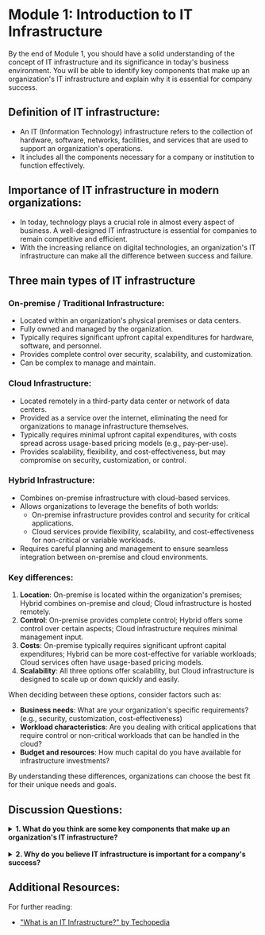 # **Module 1: Introduction to IT Infrastructure**

By the end of Module 1, you should have a solid understanding of the concept of IT infrastructure and its significance in today's business environment. You will be able to identify key components that make up an organization's IT infrastructure and explain why it is essential for company success.

## Definition of IT infrastructure:

- An IT (Information Technology) infrastructure refers to the collection of hardware, software, networks, facilities, and services that are used to support an organization's operations.
- It includes all the components necessary for a company or institution to function effectively.

## Importance of IT infrastructure in modern organizations:

- In today, technology plays a crucial role in almost every aspect of business. A well-designed IT infrastructure is essential for companies to remain competitive and efficient.
- With the increasing reliance on digital technologies, an organization's IT infrastructure can make all the difference between success and failure.

## Three main types of IT infrastructure

### **On-premise / Traditional Infrastructure:**

- Located within an organization's physical premises or data centers.
- Fully owned and managed by the organization.
- Typically requires significant upfront capital expenditures for hardware, software, and personnel.
- Provides complete control over security, scalability, and customization.
- Can be complex to manage and maintain.

### **Cloud Infrastructure:**

- Located remotely in a third-party data center or network of data centers.
- Provided as a service over the internet, eliminating the need for organizations to manage infrastructure themselves.
- Typically requires minimal upfront capital expenditures, with costs spread across usage-based pricing models (e.g., pay-per-use).
- Provides scalability, flexibility, and cost-effectiveness, but may compromise on security, customization, or control.

### **Hybrid Infrastructure:**

- Combines on-premise infrastructure with cloud-based services.
- Allows organizations to leverage the benefits of both worlds:
  - On-premise infrastructure provides control and security for critical applications.
  - Cloud services provide flexibility, scalability, and cost-effectiveness for non-critical or variable workloads.
- Requires careful planning and management to ensure seamless integration between on-premise and cloud environments.

### **Key differences:**

1. **Location**: On-premise is located within the organization's premises; Hybrid combines on-premise and cloud; Cloud infrastructure is hosted remotely.
2. **Control**: On-premise provides complete control; Hybrid offers some control over certain aspects; Cloud infrastructure requires minimal management input.
3. **Costs**: On-premise typically requires significant upfront capital expenditures; Hybrid can be more cost-effective for variable workloads; Cloud services often have usage-based pricing models.
4. **Scalability**: All three options offer scalability, but Cloud infrastructure is designed to scale up or down quickly and easily.

When deciding between these options, consider factors such as:

- **Business needs**: What are your organization's specific requirements? (e.g., security, customization, cost-effectiveness)
- **Workload characteristics**: Are you dealing with critical applications that require control or non-critical workloads that can be handled in the cloud?
- **Budget and resources**: How much capital do you have available for infrastructure investments?

By understanding these differences, organizations can choose the best fit for their unique needs and goals.

## Discussion Questions:

<details> 
<summary><b>1. What do you think are some key components that make up an organization's IT infrastructure?</b></summary>
Some common components of an IT infrastructure include hardware (computers, servers, etc.), software applications and systems, networks, facilities (data centers, server rooms), services (help desk, technical support), and personnel.
</details>
<br />
<details> 
<summary><b>2. Why do you believe IT infrastructure is important for a company's success?</b></summary>
A well-designed IT infrastructure can improve efficiency, reduce costs, enhance collaboration, and provide a competitive edge in the market.
</details>


## Additional Resources:

For further reading:

- ["What is an IT Infrastructure?" by Techopedia](https://www.techopedia.com/definition/29199/it-infrastructure)
